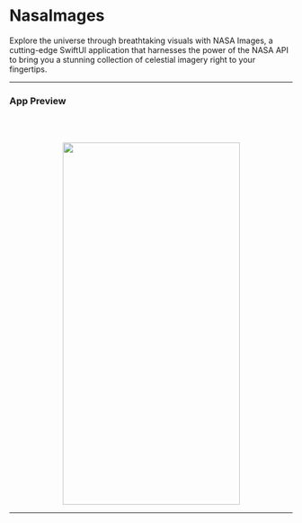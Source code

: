 # NasaImages

Explore the universe through breathtaking visuals with NASA Images, a cutting-edge SwiftUI application that harnesses the power of the NASA API to bring you a stunning collection of celestial imagery right to your fingertips.
<br>

 ----------------------------------------------
 
### App Preview

<br>
<br>

<p align="center">
<img src="https://github.com/kadm91/assets/blob/main/Nasa%20Images.gif"  width="315" height="645" /> 
</p>

 ----------------------------------------------
